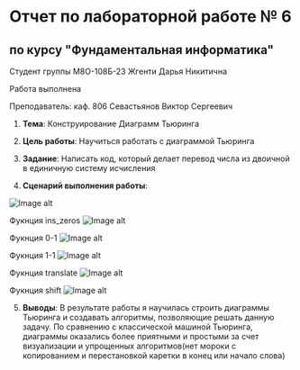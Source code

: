 # Отчет по лабораторной работе № 6
## по курсу "Фундаментальная информатика"

Студент группы M8О-108Б-23 Жгенти Дарья Никитична

Работа выполнена 

Преподаватель: каф. 806 Севастьянов Виктор Сергеевич

1. **Тема**: Конструирование Диаграмм Тьюринга
2. **Цель работы**: Научиться работать с диаграммой Тьюринга
3. **Задание**: Написать код, который делает перевод числа из двоичной в единичную систему исчисления
   
4. **Сценарий выполнения работы**:

  ![Image alt](https://github.com/Daria2605/labworking/assets/144656784/ebf64a48-44cf-4560-8d92-c5d49b0d4def)
  
  Фукнция ins_zeros
  ![Image alt](https://github.com/Daria2605/labworking/assets/144656784/804d1ece-3631-4029-b476-7e93c136e8c6)
  
  Фукнция 0-1
  ![Image alt](https://github.com/Daria2605/labworking/assets/144656784/0a88d55d-be0b-451f-aaed-2623150766a6)
  
  Фукнция 1-1
  ![Image alt](https://github.com/Daria2605/labworking/assets/144656784/fa4fae56-a963-4f93-ba3d-906f16a9bd40)
  
  Фукнция translate
  ![Image alt](https://github.com/Daria2605/labworking/assets/144656784/5cdeed48-ee61-4b5d-9201-e888a0a79b15)
  
  Фукнция shift
   ![Image alt](https://github.com/Daria2605/labworking/assets/144656784/19496d3d-5496-4518-9f2b-0cd8a3e623ad)




5. **Выводы**: В результате работы я научилась строить диаграммы Тьюринга и создавать алгоритмы, позволяющие решать данную задачу. По сравнению с классической машиной Тьюринга, диаграммы оказались более приятными и простыми за счет визуализации и упрощенных алгоритмов(нет мороки с копированием и перестановкой каретки в конец или начало слова)
